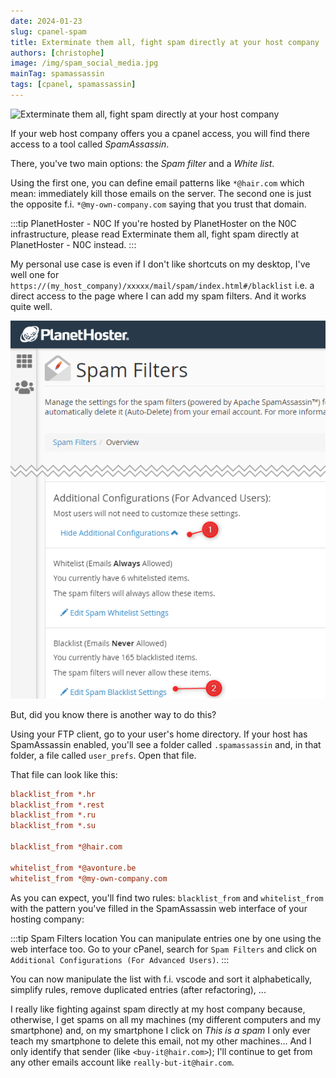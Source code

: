 ```yaml
---
date: 2024-01-23
slug: cpanel-spam
title: Exterminate them all, fight spam directly at your host company
authors: [christophe]
image: /img/spam_social_media.jpg
mainTag: spamassassin
tags: [cpanel, spamassassin]
---
```

![Exterminate them all, fight spam directly at your host company](/img/spam_header.jpg)

If your web host company offers you a cpanel access, you will find there access to a tool called *SpamAssassin*.

There, you've two main options: the *Spam filter* and a *White list*.

Using the first one, you can define email patterns like `*@hair.com` which mean: immediately kill those emails on the server. The second one is just the opposite f.i. `*@my-own-company.com` saying that you trust that domain.

:::tip PlanetHoster - N0C
If you're hosted by PlanetHoster on the N0C infrastructure, please read <Link to="/blog/planethoster-n0c-spam">Exterminate them all, fight spam directly at PlanetHoster - N0C</Link> instead.
:::

<!-- truncate -->

My personal use case is even if I don't like shortcuts on my desktop, I've well one for `https://(my_host_company)/xxxxx/mail/spam/index.html#/blacklist` i.e. a direct access to the page where I can add my spam filters. And it works quite well.

![Spam filters](./images/spam_filters.png)

But, did you know there is another way to do this?

Using your FTP client, go to your user's home directory. If your host has SpamAssassin enabled, you'll see a folder called `.spamassassin` and, in that folder, a file called `user_prefs`. Open that file.

That file can look like this:

<Snippet filename=".spamassassin/user_prefs">

```ini
blacklist_from *.hr
blacklist_from *.rest
blacklist_from *.ru
blacklist_from *.su

blacklist_from *@hair.com

whitelist_from *@avonture.be
whitelist_from *@my-own-company.com
```

</Snippet>

As you can expect, you'll find two rules: `blacklist_from` and `whitelist_from` with the pattern you've filled in the SpamAssassin web interface of your hosting company:

:::tip Spam Filters location
You can manipulate entries one by one using the web interface too. Go to your cPanel, search for `Spam Filters` and click on `Additional Configurations (For Advanced Users)`.
:::

You can now manipulate the list with f.i. vscode and sort it alphabetically, simplify rules, remove duplicated entries (after refactoring), ...

I really like fighting against spam directly at my host company because, otherwise, I get spams on all my machines (my different computers and my smartphone) and, on my smartphone I click on *This is a spam* I only ever teach my smartphone to delete this email, not my other machines... And I only identify that sender (like `<buy-it@hair.com>`); I'll continue to get from any other emails account like `really-but-it@hair.com`.
